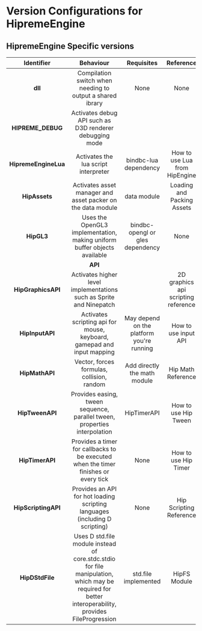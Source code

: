# Version Configurations for HipremeEngine

## HipremeEngine Specific versions

|      Identifier      |                                                                       Behaviour                                                                      |                 Requisites                |              Reference              |
| :------------------: | :--------------------------------------------------------------------------------------------------------------------------------------------------: | :---------------------------------------: | :---------------------------------: |
|        **dll**       |                                               Compilation switch when needing to output a shared ibrary                                              |                    None                   |                 None                |
|  **HIPREME\_DEBUG**  |                                                Activates debug API such as D3D renderer debugging mode                                               |                                           |                                     |
| **HipremeEngineLua** |                                                         Activates the lua script interpreter                                                         |           bindbc-lua dependency           |    How to use Lua from HipEngine    |
|     **HipAssets**    |                                              Activates asset manager and asset packer on the data module                                             |                data module                |      Loading and Packing Assets     |
|      **HipGL3**      |                                       Uses the OpenGL3 implementation, making uniform buffer objects available                                       |      bindbc-opengl or gles dependency     |                 None                |
|                      |                                                                        **API**                                                                       |                                           |                                     |
|  **HipGraphicsAPI**  |                                          Activates higher level implementations such as Sprite and Ninepatch                                         |                                           | 2D graphics api scripting reference |
|    **HipInputAPI**   |                                        Activates scripting api for mouse, keyboard, gamepad and input mapping                                        | May depend on the platform you're running |         How to use input API        |
|    **HipMathAPI**    |                                                      Vector, forces formulas, collision, random                                                      |        Add directly the math module       |          Hip Math Reference         |
|    **HipTweenAPI**   |                                       Provides easing, tween sequence, parallel tween, properties interpolation                                      |                HipTimerAPI                |         How to use Hip Tween        |
|    **HipTimerAPI**   |                                  Provides a timer for callbacks to be executed when the timer finishes or every tick                                 |                    None                   |         How to use Hip Timer        |
|  **HipScriptingAPI** |                                      Provides an API for hot loading scripting languages (including D scripting)                                     |                    None                   |       Hip Scripting Reference       |
|    **HipDStdFile**   | Uses D std.file module instead of core.stdc.stdio for file manipulation, which may be required for better interoperability, provides FileProgression |            std.file implemented           |             HipFS Module            |
